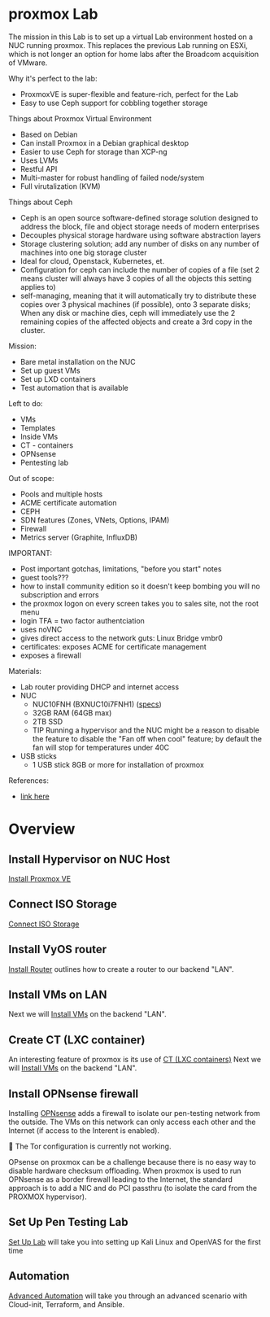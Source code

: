 # proxmox Lab
The mission in this Lab is to set up a virtual Lab environment hosted on a NUC running proxmox. This replaces the previous Lab running on ESXi, which is not longer an option for home labs after the Broadcom acquisition of VMware.

Why it's perfect to the lab:
- ProxmoxVE is super-flexible and feature-rich, perfect for the Lab
- Easy to use Ceph support for cobbling together storage

Things about Proxmox Virtual Environment
- Based on Debian
- Can install Proxmox in a Debian graphical desktop
- Easier to use Ceph for storage than XCP-ng
- Uses LVMs
- Restful API
- Multi-master for robust handling of failed node/system
- Full virutalization (KVM)

Things about Ceph
- Ceph is an open source software-defined storage solution designed to address the block, file and object storage needs of modern enterprises
- Decouples physical storage hardware using software abstraction layers
- Storage clustering solution; add any number of disks on any number of machines into one big storage cluster
- Ideal for cloud, Openstack, Kubernetes, et.
- Configuration for ceph can include the number of copies of a file (set 2 means cluster will always have 3 copies of all the objects this setting applies to)
- self-managing, meaning that it will automatically try to distribute these copies over 3 physical machines (if possible), onto 3 separate disks; When any disk or machine dies, ceph will immediately use the 2 remaining copies of the affected objects and create a 3rd copy in the cluster.


Mission:
- Bare metal installation on the NUC
- Set up guest VMs
- Set up LXD containers
- Test automation that is available

Left to do:
- VMs
- Templates
- Inside VMs
- CT - containers
- OPNsense
- Pentesting lab

Out of scope:
- Pools and multiple hosts
- ACME certificate automation
- CEPH
- SDN features (Zones, VNets, Options, IPAM)
- Firewall
- Metrics server (Graphite, InfluxDB)

IMPORTANT:
- Post important gotchas, limitations, "before you start" notes
- guest tools???
- how to install community edition so it doesn't keep bombing you will no subscription and errors
- the proxmox logon on every screen takes you to sales site, not the root menu
- login TFA = two factor authentciation
- uses noVNC
- gives direct access to the network guts: Linux Bridge vmbr0
- certificates: exposes ACME for certificate  management
- exposes a firewall

Materials:
- Lab router  providing DHCP and internet access
- NUC
  - NUC10FNH (BXNUC10i7FNH1) ([specs](https://www.intel.com/content/dam/support/us/en/documents/intel-nuc/NUC10i357FN_TechProdSpec.pdf))
  - 32GB RAM (64GB max)
  - 2TB SSD
  - TIP Running a hypervisor and the NUC might be a reason to disable the feature to disable the "Fan off when cool" feature; by default the fan will stop for temperatures under 40C
- USB sticks
  - 1 USB stick 8GB or more for installation of proxmox
 
References:
- [link here](https://www.proxmox.com/en/proxmox-virtual-environment/get-started)

# Overview
## Install Hypervisor on NUC Host
[Install Proxmox VE](1_Install.md)

## Connect ISO Storage
[Connect ISO Storage](2_ISO_Storage.md)

## Install VyOS router
[Install Router](3_Router.md) outlines how to create a router to our backend "LAN".

## Install VMs on LAN
Next we will [Install VMs](4_LAN_VM.md) on the backend "LAN".

## Create CT (LXC container)
An interesting feature of proxmox is its use of [CT (LXC containers)](5_LAN_CT.md)
Next we will [Install VMs](4_LAN_VM.md) on the backend "LAN".

## Install OPNsense firewall
Installing [OPNsense](5_OPNsense_VM.md) adds a firewall to isolate our pen-testing network from the outside. The VMs on this network can only access each other and the Internet (if access to the Interent is enabled).

🌱 The Tor configuration is currently not working.

OPsense on proxmox can be a challenge because there is no easy way to disable hardware checksum offloading. When proxmox is used to run OPNsense as a border firewall leading to the Internet, the standard approach is to add a NIC and do PCI passthru (to isolate the card from the PROXMOX hypervisor).
 
## Set Up Pen Testing Lab
[Set Up Lab](6_Pentesting_Lab.md) will take you into setting up Kali Linux and OpenVAS for the first time

## Automation
[Advanced Automation](7_Advanced_Automation.md) will take you through an advanced scenario with Cloud-init, Terraform, and Ansible.
